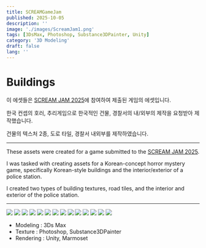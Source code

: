 ```yaml
---
title: SCREAMGameJam
published: 2025-10-05
description: ''
image: './images/ScreamJam1.png'
tags: [3DsMax, Photoshop, Substance3DPainter, Unity]
category: '3D Modeling'
draft: false 
lang: ''
---
```

# Buildings

이 에셋들은 [SCREAM JAM 2025](https://itch.io/jam/scream-jam-2025)에 참여하여 제출된 게임의 에셋입니다.

한국 컨셉의 호러, 추리게임으로 한국적인 건물, 경찰서의 내/외부의 제작을 요청받아 제작했습니다.

건물의 텍스처 2종, 도로 타일, 경찰서 내외부를 제작하였습니다.

---
These assets were created for a game submitted to the [SCREAM JAM 2025](https://itch.io/jam/scream-jam-2025).

I was tasked with creating assets for a Korean-concept horror mystery game, specifically Korean-style buildings and the interior/exterior of a police station.

I created two types of building textures, road tiles, and the interior and exterior of the police station.

---

![](./images/ScreamJam1.png)
![](./images/ScreamJam2.png)
![](./images/ScreamJam3.png)
![](./images/ScreamJam4.png)
![](./images/ScreamJam13.png)
![](./images/ScreamJam14.png)
![](./images/ScreamJam7.png)
![](./images/ScreamJam8.png)
![](./images/ScreamJam9.png)
![](./images/ScreamJam10.png)
![](./images/ScreamJam11.png)
![](./images/ScreamJam12.png)
![](./images/ScreamJam5.png)
![](./images/ScreamJam6.png)

- Modeling : 3Ds Max
- Texture : Photoshop, Substance3DPainter
- Rendering : Unity, Marmoset

